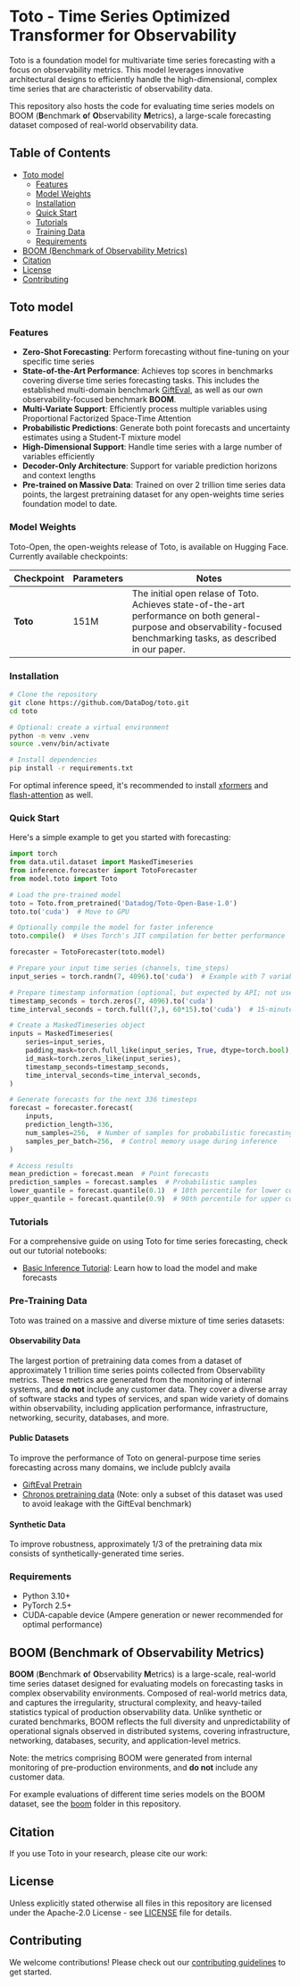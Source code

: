 # Toto - Time Series Optimized Transformer for Observability

Toto is a foundation model for multivariate time series forecasting with a focus on observability metrics. This model leverages innovative architectural designs to efficiently handle the high-dimensional, complex time series that are characteristic of observability data.

This repository also hosts the code for evaluating time series models on BOOM (**B**enchmark **o**f **O**bservability **M**etrics), a large-scale forecasting dataset composed of real-world observability data.

## Table of Contents
- [Toto model](#toto-model)
  - [Features](#features)
  - [Model Weights](#model-weights)
  - [Installation](#installation)
  - [Quick Start](#quick-start)
  - [Tutorials](#tutorials)
  - [Training Data](#training-data)
  - [Requirements](#requirements)
- [BOOM (Benchmark of Observability Metrics)](#boom-benchmark-of-observability-metrics)
- [Citation](#citation)
- [License](#license)
- [Contributing](#contributing)

## Toto model

### Features

- **Zero-Shot Forecasting**: Perform forecasting without fine-tuning on your specific time series
- **State-of-the-Art Performance**: Achieves top scores in benchmarks covering diverse time series forecasting tasks. This includes the established multi-domain benchmark [GiftEval](https://huggingface.co/spaces/Salesforce/GIFT-Eval), as well as our own observability-focused benchmark **BOOM**.
- **Multi-Variate Support**: Efficiently process multiple variables using Proportional Factorized Space-Time Attention
- **Probabilistic Predictions**: Generate both point forecasts and uncertainty estimates using a Student-T mixture model
- **High-Dimensional Support**: Handle time series with a large number of variables efficiently
- **Decoder-Only Architecture**: Support for variable prediction horizons and context lengths
- **Pre-trained on Massive Data**: Trained on over 2 trillion time series data points, the largest pretraining dataset for any open-weights time series foundation model to date.


### Model Weights

Toto-Open, the open-weights release of Toto, is available on Hugging Face. Currently available checkpoints:

| Checkpoint | Parameters | Notes |
|------------|------------|-------|
| **Toto** | 151M | The initial open relase of Toto. Achieves state-of-the-art performance on both general-purpose and observability-focused benchmarking tasks, as described in our paper. |



### Installation

```bash
# Clone the repository
git clone https://github.com/DataDog/toto.git
cd toto

# Optional: create a virtual environment
python -m venv .venv
source .venv/bin/activate

# Install dependencies
pip install -r requirements.txt
```
For optimal inference speed, it's recommended to install [xformers](https://github.com/facebookresearch/xformers?tab=readme-ov-file#installing-xformers) and [flash-attention](https://github.com/Dao-AILab/flash-attention?tab=readme-ov-file#installation-and-features) as well.

### Quick Start

Here's a simple example to get you started with forecasting:

```python
import torch
from data.util.dataset import MaskedTimeseries
from inference.forecaster import TotoForecaster
from model.toto import Toto

# Load the pre-trained model
toto = Toto.from_pretrained('Datadog/Toto-Open-Base-1.0')
toto.to('cuda')  # Move to GPU

# Optionally compile the model for faster inference
toto.compile()  # Uses Torch's JIT compilation for better performance

forecaster = TotoForecaster(toto.model)

# Prepare your input time series (channels, time_steps)
input_series = torch.randn(7, 4096).to('cuda')  # Example with 7 variables and 4096 timesteps

# Prepare timestamp information (optional, but expected by API; not used by the current model release)
timestamp_seconds = torch.zeros(7, 4096).to('cuda')
time_interval_seconds = torch.full((7,), 60*15).to('cuda')  # 15-minute intervals

# Create a MaskedTimeseries object
inputs = MaskedTimeseries(
    series=input_series,
    padding_mask=torch.full_like(input_series, True, dtype=torch.bool),
    id_mask=torch.zeros_like(input_series),
    timestamp_seconds=timestamp_seconds,
    time_interval_seconds=time_interval_seconds,
)

# Generate forecasts for the next 336 timesteps
forecast = forecaster.forecast(
    inputs,
    prediction_length=336,
    num_samples=256,  # Number of samples for probabilistic forecasting
    samples_per_batch=256,  # Control memory usage during inference
)

# Access results
mean_prediction = forecast.mean  # Point forecasts
prediction_samples = forecast.samples  # Probabilistic samples
lower_quantile = forecast.quantile(0.1)  # 10th percentile for lower confidence bound
upper_quantile = forecast.quantile(0.9)  # 90th percentile for upper confidence bound
```

### Tutorials

For a comprehensive guide on using Toto for time series forecasting, check out our tutorial notebooks:

- [Basic Inference Tutorial](toto/notebooks/inference_tutorial.ipynb): Learn how to load the model and make forecasts

### Pre-Training Data

Toto was trained on a massive and diverse mixture of time series datasets:

#### Observability Data

The largest portion of pretraining data comes from a dataset of approximately 1 trillion time series points collected from Observability metrics. These metrics are generated from the monitoring of internal systems, and **do not** include any customer data. They cover a diverse array of software stacks and types of services, and span wide variety of domains within observability, including application performance, infrastructure, networking, security, databases, and more.

#### Public Datasets

To improve the performance of Toto on general-purpose time series forecasting across many domains, we include publcly availa
- [GiftEval Pretrain](https://huggingface.co/datasets/Salesforce/GiftEvalPretrain)
- [Chronos pretraining data](https://huggingface.co/datasets/autogluon/chronos_datasets) (Note: only a subset of this dataset was used to avoid leakage with the GiftEval benchmark)

#### Synthetic Data
To improve robustness, approximately 1/3 of the pretraining data mix consists of synthetically-generated time series.

### Requirements

- Python 3.10+
- PyTorch 2.5+
- CUDA-capable device (Ampere generation or newer recommended for optimal performance)

## BOOM (Benchmark of Observability Metrics)

**BOOM** (**B**enchmark **o**f **O**bservability **M**etrics) is a large-scale, real-world time series dataset designed for evaluating models on forecasting tasks in complex observability environments.
Composed of real-world metrics data, and captures the irregularity, structural complexity, and heavy-tailed statistics typical of production observability data. Unlike synthetic or curated benchmarks, BOOM reflects the full diversity and unpredictability of operational signals observed in distributed systems, covering infrastructure, networking, databases, security, and application-level metrics.

Note: the metrics comprising BOOM were generated from internal monitoring of pre-production environments, and **do not** include any customer data. 

For example evaluations of different time series models on the BOOM dataset, see the [boom](boom) folder in this repository.

## Citation

If you use Toto in your research, please cite our work:


## License
Unless explicitly stated otherwise all files in this repository are licensed under the Apache-2.0 License - see [LICENSE](LICENSE) file for details.


## Contributing

We welcome contributions! Please check out our [contributing guidelines](CONTRIBUTING.md) to get started.
